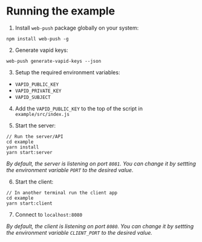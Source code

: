 # Running the example

1. Install `web-push` package globally on your system: 

```shell
npm install web-push -g
```

2. Generate vapid keys:

```shell
web-push generate-vapid-keys --json
```

3. Setup the required environment variables: 

* `VAPID_PUBLIC_KEY`
* `VAPID_PRIVATE_KEY`
* `VAPID_SUBJECT`

4. Add the `VAPID_PUBLIC_KEY` to the top of the script in `example/src/index.js`

5. Start the server:

```shell
// Run the server/API
cd example
yarn install
yarn start:server
```

_By default, the server is listening on port `8081`. You can change it by settting the environment variable `PORT` to the desired value._

6. Start the client:

```shell
// In another terminal run the client app
cd example
yarn start:client
```

7. Connect to `localhost:8080`

_By default, the client is listening on port `8080`. You can change it by settting the environment variable `CLIENT_PORT` to the desired value._